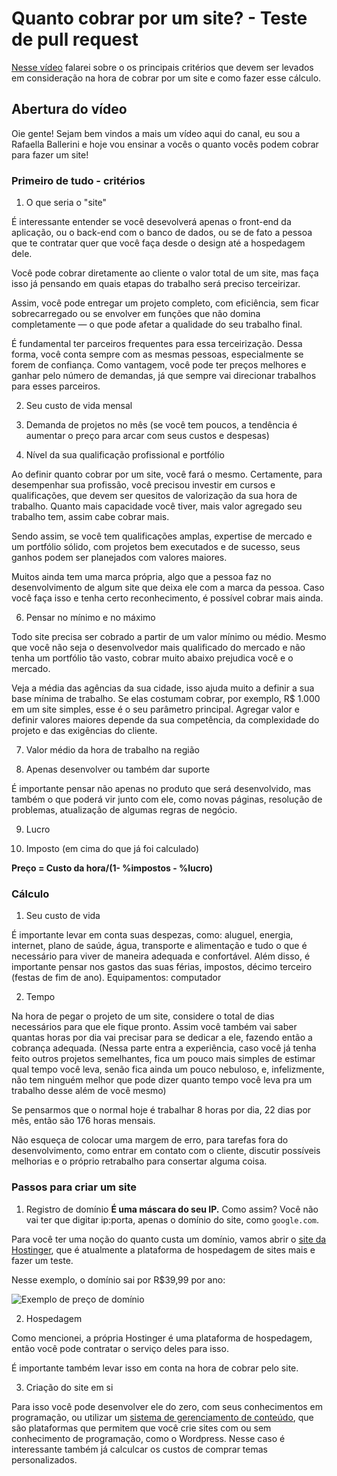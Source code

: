 # Quanto cobrar por um site? - Teste de pull request

[Nesse vídeo](https://www.youtube.com/watch?v=5LVqVcl9ICY) falarei sobre o os principais critérios que devem ser levados em consideração na hora de cobrar por um site e como fazer esse cálculo.

## Abertura do vídeo

Oie gente! Sejam bem vindos a mais um vídeo aqui do canal, eu sou a Rafaella Ballerini e hoje vou ensinar a vocês o quanto vocês podem cobrar para fazer um site!

### Primeiro de tudo - critérios

1. O que seria o "site"

É interessante entender se você desevolverá apenas o front-end da aplicação, ou o back-end com o banco de dados, ou se de fato a pessoa que te contratar quer que você faça desde o design até a hospedagem dele.

Você pode cobrar diretamente ao cliente o valor total de um site, mas faça isso já pensando em quais etapas do trabalho será preciso terceirizar.

Assim, você pode entregar um projeto completo, com eficiência, sem ficar sobrecarregado ou se envolver em funções que não domina completamente — o que pode afetar a qualidade do seu trabalho final.

É fundamental ter parceiros frequentes para essa terceirização. Dessa forma, você conta sempre com as mesmas pessoas, especialmente se forem de confiança. Como vantagem, você pode ter preços melhores e ganhar pelo número de demandas, já que sempre vai direcionar trabalhos para esses parceiros.

2. Seu custo de vida mensal

3. Demanda de projetos no mês (se você tem poucos, a tendência é aumentar o preço para arcar com seus custos e despesas)

4. Nível da sua qualificação profissional e portfólio

Ao definir quanto cobrar por um site, você fará o mesmo. Certamente, para desempenhar sua profissão, você precisou investir em cursos e qualificações, que devem ser quesitos de valorização da sua hora de trabalho. Quanto mais capacidade você tiver, mais valor agregado seu trabalho tem, assim cabe cobrar mais.

Sendo assim, se você tem qualificações amplas, expertise de mercado e um portfólio sólido, com projetos bem executados e de sucesso, seus ganhos podem ser planejados com valores maiores.

Muitos ainda tem uma marca própria, algo que a pessoa faz no desenvolvimento de algum site que deixa ele com a marca da pessoa. Caso você faça isso e tenha certo reconhecimento, é possível cobrar mais ainda.

6. Pensar no mínimo e no máximo

Todo site precisa ser cobrado a partir de um valor mínimo ou médio. Mesmo que você não seja o desenvolvedor mais qualificado do mercado e não tenha um portfólio tão vasto, cobrar muito abaixo prejudica você e o mercado.

Veja a média das agências da sua cidade, isso ajuda muito a definir a sua base mínima de trabalho. Se elas costumam cobrar, por exemplo, R$ 1.000 em um site simples, esse é o seu parâmetro principal. Agregar valor e definir valores maiores depende da sua competência, da complexidade do projeto e das exigências do cliente.

7. Valor médio da hora de trabalho na região

8. Apenas desenvolver ou também dar suporte

É importante pensar não apenas no produto que será desenvolvido, mas também o que poderá vir junto com ele, como novas páginas, resolução de problemas, atualização de algumas regras de negócio.

9. Lucro

10. Imposto (em cima do que já foi calculado)

**Preço = Custo da hora/(1- %impostos - %lucro)**

### Cálculo

1. Seu custo de vida

É importante levar em conta suas despezas, como:
aluguel, energia, internet, plano de saúde, água, transporte e alimentação e tudo o que é necessário para viver de maneira adequada e confortável.
Além disso, é importante pensar nos gastos das suas férias, impostos, décimo terceiro (festas de fim de ano).
Equipamentos: computador

2. Tempo

Na hora de pegar o projeto de um site, considere o total de dias necessários para que ele fique pronto. Assim você também vai saber quantas horas por dia vai precisar para se dedicar a ele, fazendo então a cobrança adequada. (Nessa parte entra a experiência, caso você já tenha feito outros projetos semelhantes, fica um pouco mais simples de estimar qual tempo você leva, senão fica ainda um pouco nebuloso, e, infelizmente, não tem ninguém melhor que pode dizer quanto tempo você leva pra um trabalho desse além de você mesmo)

Se pensarmos que o normal hoje é trabalhar 8 horas por dia, 22 dias por mês, então são 176 horas mensais.

Não esqueça de colocar uma margem de erro, para tarefas fora do desenvolvimento, como entrar em contato com o cliente, discutir possíveis melhorias e o próprio retrabalho para consertar alguma coisa.

### Passos para criar um site

1. Registro de domínio
**É uma máscara do seu IP.** Como assim? Você não vai ter que digitar ip:porta, apenas o domínio do site, como `google.com`.

Para você ter uma noção do quanto custa um domínio, vamos abrir o [site da Hostinger](https://www.hostinger.com.br/rafa), que é atualmente a plataforma de hospedagem de sites mais e fazer um teste.

Nesse exemplo, o domínio sai por R$39,99 por ano:

![Exemplo de preço de domínio](https://media.discordapp.net/attachments/831974152667398214/871071659015172096/unknown.png?width=886&height=670)

2. Hospedagem

Como mencionei, a própria Hostinger é uma plataforma de hospedagem, então você pode contratar o serviço deles para isso.

É importante também levar isso em conta na hora de cobrar pelo site.

3. Criação do site em si

Para isso você pode desenvolver ele do zero, com seus conhecimentos em programação, ou utilizar um [sistema de gerenciamento de conteúdo](https://www.hostinger.com.br/tutoriais/o-que-e-cms), que são plataformas que permitem que você crie sites com ou sem conhecimento de programação, como o Wordpress. Nesse caso é interessante também já calculcar os custos de comprar temas personalizados.
